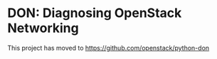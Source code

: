 # DON: Diagnosing OpenStack Networking

This project has moved to https://github.com/openstack/python-don
